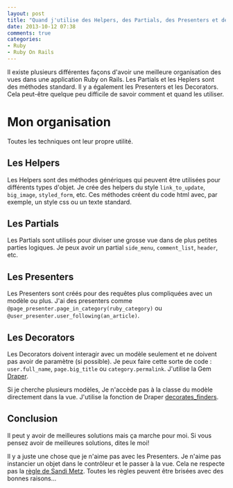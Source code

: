 ```yaml
---
layout: post
title: "Quand j'utilise des Helpers, des Partials, des Presenters et des Decorators"
date: 2013-10-12 07:38
comments: true
categories:
- Ruby
- Ruby On Rails
---
```

Il existe plusieurs différentes façons d'avoir une meilleure organisation des vues dans une application Ruby on Rails. Les Partials et les Heplers sont des méthodes standard. Il y a également les Presenters et les Decorators. Cela peut-être quelque peu difficile de savoir comment et quand les utiliser.

<!--more-->

Mon organisation
===========

Toutes les techniques ont leur propre utilité.

Les Helpers
-------

Les Helpers sont des méthodes génériques qui peuvent être utilisées pour différents types d'objet. Je crée des helpers du style `link_to_update`, `big_image`, `styled_form`, etc. Ces méthodes créent du code html avec, par exemple, un style css ou un texte standard.

Les Partials
-------

Les Partials sont utilisés pour diviser une grosse vue dans de plus petites parties logiques. Je peux avoir un partial `side_menu`, `comment_list`, `header`, etc.

Les Presenters
----------

Les Presenters sont créés pour des requêtes plus compliquées avec un modèle ou plus. J'ai des presenters comme `@page_presenter.page_in_category(ruby_category)` ou `@user_presenter.user_following(an_article)`.

Les Decorators
----------

Les Decorators doivent interagir avec un modèle seulement et ne doivent pas avoir de paramètre (si possible). Je peux faire cette sorte de code : `user.full_name`, `page.big_title` ou `category.permalink`. J'utilise la Gem [Draper](https://github.com/drapergem/draper).

Si je cherche plusieurs modèles, Je n'accède pas à la classe du modèle directement dans la vue. J'utilise la fonction de Draper [decorates_finders](https://github.com/drapergem/draper#decorated-finders).

Conclusion
----------

Il peut y avoir de meilleures solutions mais ça marche pour moi. Si vous pensez avoir de meilleures solutions, dites le moi!

Il y a juste une chose que je n'aime pas avec les Presenters. Je n'aime pas instancier un objet dans le contrôleur et le passer à la vue. Cela ne respecte pas la [règle de Sandi Metz](http://robots.thoughtbot.com/post/50655960596/sandi-metz-rules-for-developers). Toutes les règles peuvent être brisées avec des bonnes raisons...
